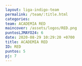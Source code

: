 ```yaml
---
layout: liga-indigo-team
permalink: /team/:title.html
categories: 
team: ACADEMIA RED
maincover: /assets/logos/RED.png
puntosLJMAYO24: 6
date: 2020-08-29 10:29:20 +0700
title: ACADEMIA RED
ID: RED
puntos: 5
pj: 7
---
```

